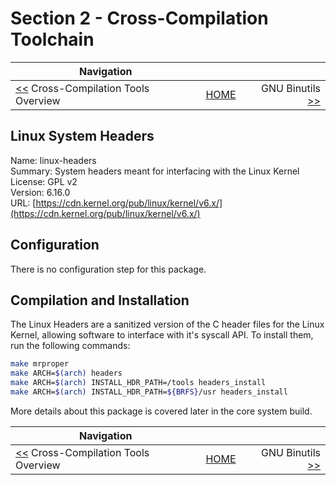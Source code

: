 # Section 2 - Cross-Compilation Toolchain

| Navigation |||
| --- | --- | ---: |
| [<<](./Overview.md) Cross-Compilation Tools Overview | [HOME](../README.md) | GNU Binutils [>>](./GNUBinutils.md) |

## Linux System Headers

Name: linux-headers<br />
Summary: System headers meant for interfacing with the Linux Kernel<br />
License: GPL v2<br />
Version: 6.16.0<br />
URL: [https://cdn.kernel.org/pub/linux/kernel/v6.x/](https://cdn.kernel.org/pub/linux/kernel/v6.x/)

## Configuration

There is no configuration step for this package.

## Compilation and Installation

The Linux Headers are a sanitized version of the C header files for the Linux Kernel, allowing software to interface
with it's syscall API. To install them, run the following commands:

```bash
make mrproper
make ARCH=$(arch) headers
make ARCH=$(arch) INSTALL_HDR_PATH=/tools headers_install
make ARCH=$(arch) INSTALL_HDR_PATH=${BRFS}/usr headers_install
```

More details about this package is covered later in the core system build.

| Navigation |||
| --- | --- | ---: |
| [<<](./Overview.md) Cross-Compilation Tools Overview | [HOME](../README.md) | GNU Binutils [>>](./GNUBinutils.md) |
